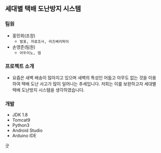 ## 세대별 택배 도난방지 시스템

### 팀원

+ 홍민희(조장)
	+ `발표, 자료조사, 라즈베리파이`
+ 손영준(팀원)
	+ `아두이노, 앱`

### 프로젝트 소개

+ 요즘은 새벽 배송이 많아지고 있으며 새벽의 특성인 어둡고 아무도 없는 것을 이용하여 택배 도난 사고가 많이 일어나는 추세입니다. 저희는 이를 보완하고자 세대별 택배 도난방지 시스템을 생각하였습니다.

### 개발

+ JDK 1.8
+ Tomcat9
+ Python3
+ Android Studio
+ Arduino IDE

굿
